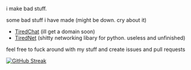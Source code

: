 i make bad stuff.

some bad stuff i have made (might be down. cry about it)
- [TiredChat](http://51.194.111.46:443/) (ill get a domain soon)
- [TiredNet](https://github.com/DuckTGD/TiredNet) (shitty networking libary for python. useless and unfinished)

feel free to fuck around with my stuff and create issues and pull requests

[![GitHub Streak](https://github-readme-streak-stats.herokuapp.com?user=Duck%2FTGD&theme=hacker&border_radius=1.9)](https://git.io/streak-stats)
